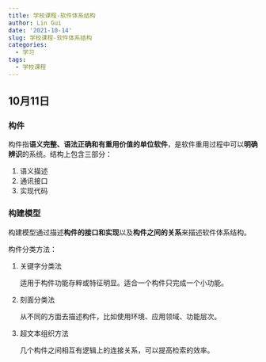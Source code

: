 ```yaml
---
title: 学校课程-软件体系结构
author: Lin Gui
date: '2021-10-14'
slug: 学校课程-软件体系结构
categories:
  - 学习
tags:
  - 学校课程
---
```


## 10月11日

### 构件

构件指**语义完整、语法正确和有重用价值的单位软件**，是软件重用过程中可以**明确辨识**的系统。结构上包含三部分：

1.  语义描述
2.  通讯接口
3.  实现代码

### 构建模型

构建模型通过描述**构件的接口和实现**以及**构件之间的关系**来描述软件体系结构。

构件分类方法：

1.  关键字分类法

    适用于构件功能存粹或特征明显。适合一个构件只完成一个小功能。

2.  刻面分类法

    从不同的方面去描述构件，比如使用环境、应用领域、功能层次。

3.  超文本组织方法

    几个构件之间相互有逻辑上的连接关系，可以提高检索的效率。
